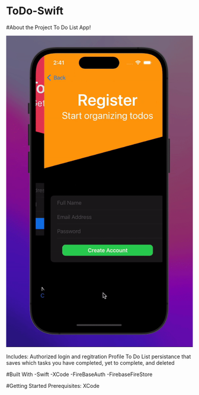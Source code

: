 # ToDo-Swift

#About the Project
To Do List App!

![](https://github.com/bhenriqu1/ToDo-Swift/blob/main/ToDo-iOS-app/ToDo-iOS-app/Other/todo-list-app-gif.gif)


Includes:
Authorized login and regitration
Profile
To Do List persistance that saves which tasks you have completed, yet to complete, and deleted

#Built With
-Swift
-XCode
-FireBaseAuth
-FirebaseFireStore

#Getting Started
Prerequisites:
XCode

